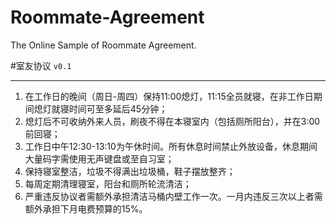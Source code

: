 # Roommate-Agreement
The Online Sample of Roommate Agreement.

#室友协议 `v0.1`

----

1. 在工作日的晚间（周日-周四）保持11:00熄灯，11:15全员就寝，在非工作日期间熄灯就寝时间可至多延后45分钟；
2. 熄灯后不可收纳外来人员，刷夜不得在本寝室内（包括厕所阳台），并在3:00前回寝；
3. 工作日中午12:30-13:10为午休时间。所有休息时间禁止外放设备，休息期间大量码字需使用无声键盘或至自习室；
4. 保持寝室整洁，垃圾不得满出垃圾桶，鞋子摆放整齐；
5. 每周定期清理寝室，阳台和厕所轮流清洁；
6. 严重违反协议者需额外承担清洁马桶内壁工作一次。一月内违反三次以上者需额外承担下月电费预算的15%。